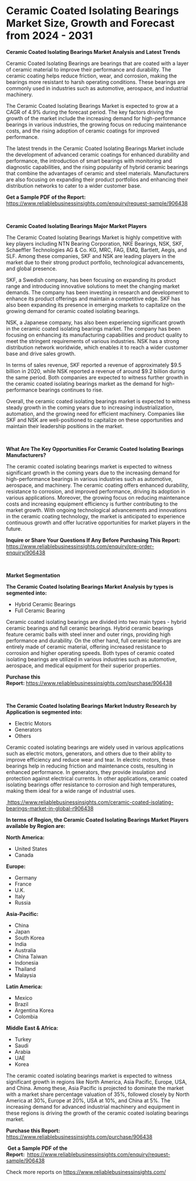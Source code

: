 <p><h1>Ceramic Coated Isolating Bearings Market Size, Growth and Forecast from 2024 - 2031</h1></p><p><strong>Ceramic Coated Isolating Bearings Market Analysis and Latest Trends</strong></p>
<p><p>Ceramic Coated Isolating Bearings are bearings that are coated with a layer of ceramic material to improve their performance and durability. The ceramic coating helps reduce friction, wear, and corrosion, making the bearings more resistant to harsh operating conditions. These bearings are commonly used in industries such as automotive, aerospace, and industrial machinery.</p><p>The Ceramic Coated Isolating Bearings Market is expected to grow at a CAGR of 4.9% during the forecast period. The key factors driving the growth of the market include the increasing demand for high-performance bearings in various industries, the growing focus on reducing maintenance costs, and the rising adoption of ceramic coatings for improved performance.</p><p>The latest trends in the Ceramic Coated Isolating Bearings Market include the development of advanced ceramic coatings for enhanced durability and performance, the introduction of smart bearings with monitoring and diagnostic capabilities, and the rising popularity of hybrid ceramic bearings that combine the advantages of ceramic and steel materials. Manufacturers are also focusing on expanding their product portfolios and enhancing their distribution networks to cater to a wider customer base.</p></p>
<p><strong>Get a Sample PDF of the Report:&nbsp;</strong> <a href="https://www.reliablebusinessinsights.com/enquiry/request-sample/906438">https://www.reliablebusinessinsights.com/enquiry/request-sample/906438</a></p>
<p>&nbsp;</p>
<p><strong>Ceramic Coated Isolating Bearings Major Market Players</strong></p>
<p><p>The Ceramic Coated Isolating Bearings Market is highly competitive with key players including NTN Bearing Corporation, NKE Bearings, NSK, SKF, Schaeffler Technologies AG & Co. KG, MRC, FAG, EMQ, Bartlett, Aegis, and SLF. Among these companies, SKF and NSK are leading players in the market due to their strong product portfolio, technological advancements, and global presence.</p><p>SKF, a Swedish company, has been focusing on expanding its product range and introducing innovative solutions to meet the changing market demands. The company has been investing in research and development to enhance its product offerings and maintain a competitive edge. SKF has also been expanding its presence in emerging markets to capitalize on the growing demand for ceramic coated isolating bearings.</p><p>NSK, a Japanese company, has also been experiencing significant growth in the ceramic coated isolating bearings market. The company has been focusing on enhancing its manufacturing capabilities and product quality to meet the stringent requirements of various industries. NSK has a strong distribution network worldwide, which enables it to reach a wider customer base and drive sales growth.</p><p>In terms of sales revenue, SKF reported a revenue of approximately $9.5 billion in 2020, while NSK reported a revenue of around $9.2 billion during the same period. Both companies are expected to witness further growth in the ceramic coated isolating bearings market as the demand for high-performance bearings continues to rise.</p><p>Overall, the ceramic coated isolating bearings market is expected to witness steady growth in the coming years due to increasing industrialization, automation, and the growing need for efficient machinery. Companies like SKF and NSK are well-positioned to capitalize on these opportunities and maintain their leadership positions in the market.</p></p>
<p>&nbsp;</p>
<p><strong>What Are The Key Opportunities For Ceramic Coated Isolating Bearings Manufacturers?</strong></p>
<p><p>The ceramic coated isolating bearings market is expected to witness significant growth in the coming years due to the increasing demand for high-performance bearings in various industries such as automotive, aerospace, and machinery. The ceramic coating offers enhanced durability, resistance to corrosion, and improved performance, driving its adoption in various applications. Moreover, the growing focus on reducing maintenance costs and increasing equipment efficiency is further contributing to the market growth. With ongoing technological advancements and innovations in the ceramic coating technology, the market is anticipated to experience continuous growth and offer lucrative opportunities for market players in the future.</p></p>
<p><strong>Inquire or Share Your Questions If Any Before Purchasing This Report:</strong> <a href="https://www.reliablebusinessinsights.com/enquiry/pre-order-enquiry/906438">https://www.reliablebusinessinsights.com/enquiry/pre-order-enquiry/906438</a></p>
<p>&nbsp;</p>
<p><strong>Market Segmentation</strong></p>
<p><strong>The Ceramic Coated Isolating Bearings Market Analysis by types is segmented into:</strong></p>
<p><ul><li>Hybrid Ceramic Bearings</li><li>Full Ceramic Bearing</li></ul></p>
<p><p>Ceramic coated isolating bearings are divided into two main types - hybrid ceramic bearings and full ceramic bearings. Hybrid ceramic bearings feature ceramic balls with steel inner and outer rings, providing high performance and durability. On the other hand, full ceramic bearings are entirely made of ceramic material, offering increased resistance to corrosion and higher operating speeds. Both types of ceramic coated isolating bearings are utilized in various industries such as automotive, aerospace, and medical equipment for their superior properties.</p></p>
<p><strong>Purchase this Report:&nbsp;</strong><a href="https://www.reliablebusinessinsights.com/purchase/906438">https://www.reliablebusinessinsights.com/purchase/906438</a></p>
<p>&nbsp;</p>
<p><strong>The Ceramic Coated Isolating Bearings Market Industry Research by Application is segmented into:</strong></p>
<p><ul><li>Electric Motors</li><li>Generators</li><li>Others</li></ul></p>
<p><p>Ceramic coated isolating bearings are widely used in various applications such as electric motors, generators, and others due to their ability to improve efficiency and reduce wear and tear. In electric motors, these bearings help in reducing friction and maintenance costs, resulting in enhanced performance. In generators, they provide insulation and protection against electrical currents. In other applications, ceramic coated isolating bearings offer resistance to corrosion and high temperatures, making them ideal for a wide range of industrial uses.</p></p>
<p><a href="https://www.reliablebusinessinsights.com/ceramic-coated-isolating-bearings-market-in-global-r906438">&nbsp;https://www.reliablebusinessinsights.com/ceramic-coated-isolating-bearings-market-in-global-r906438</a></p>
<p><strong>In terms of Region, the Ceramic Coated Isolating Bearings Market Players available by Region are:</strong></p>
<p>
    <p> <strong> North America: </strong>
        <ul>
            <li>United States</li>
            <li>Canada</li>
        </ul>
        </p> 
    <p> <strong> Europe: </strong>
        <ul>
            <li>Germany</li>
            <li>France</li>
            <li>U.K.</li>
            <li>Italy</li>
            <li>Russia</li>
        </ul>
        </p> 
    <p> <strong> Asia-Pacific: </strong>
        <ul>
            <li>China</li>
            <li>Japan</li>
            <li>South Korea</li>
            <li>India</li>
            <li>Australia</li>
            <li>China Taiwan</li>
            <li>Indonesia</li>
            <li>Thailand</li>
            <li>Malaysia</li>
        </ul>
        </p> 
    <p> <strong> Latin America: </strong>
        <ul>
            <li>Mexico</li>
            <li>Brazil</li>
            <li>Argentina Korea</li>
            <li>Colombia</li>
        </ul>
        </p> 
    <p> <strong> Middle East & Africa: </strong>
        <ul>
            <li>Turkey</li>
            <li>Saudi</li>
            <li>Arabia</li>
            <li>UAE</li>
            <li>Korea</li>
        </ul>
    </p>
    </p>
<p><p>The ceramic coated isolating bearings market is expected to witness significant growth in regions like North America, Asia Pacific, Europe, USA, and China. Among these, Asia Pacific is projected to dominate the market with a market share percentage valuation of 35%, followed closely by North America at 30%, Europe at 20%, USA at 10%, and China at 5%. The increasing demand for advanced industrial machinery and equipment in these regions is driving the growth of the ceramic coated isolating bearings market.</p></p>
<p><strong>Purchase this Report: </strong><a href="https://www.reliablebusinessinsights.com/purchase/906438">https://www.reliablebusinessinsights.com/purchase/906438</a></p>
<p>&nbsp;<strong>Get a Sample PDF of the Report:&nbsp;&nbsp;</strong><a href="https://www.reliablebusinessinsights.com/enquiry/request-sample/906438">https://www.reliablebusinessinsights.com/enquiry/request-sample/906438</a></p>
<p><strong></strong></p>
<p>Check more reports on <a href="https://www.reliablebusinessinsights.com/">https://www.reliablebusinessinsights.com/</a></p>